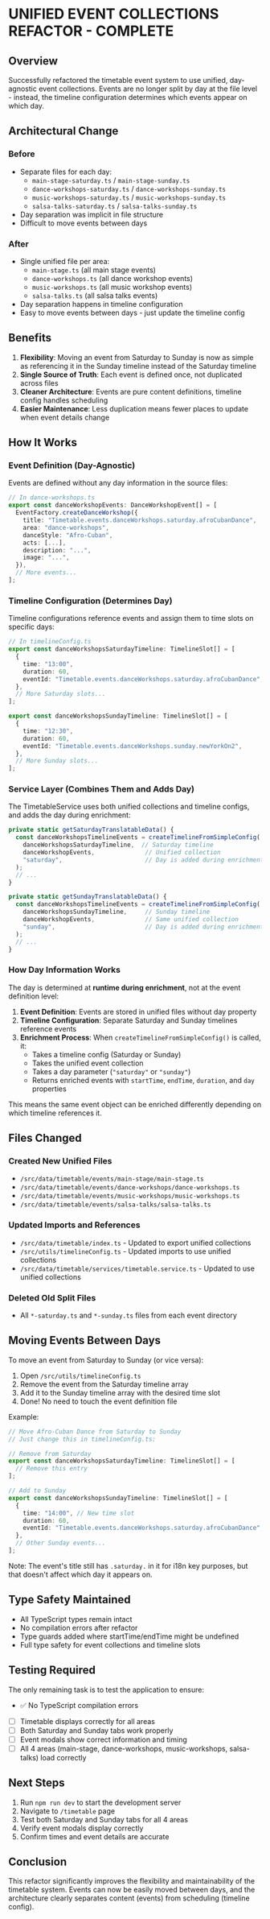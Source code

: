 # UNIFIED EVENT COLLECTIONS REFACTOR - COMPLETE

## Overview

Successfully refactored the timetable event system to use unified, day-agnostic event collections. Events are no longer split by day at the file level - instead, the timeline configuration determines which events appear on which day.

## Architectural Change

### Before

- Separate files for each day:
  - `main-stage-saturday.ts` / `main-stage-sunday.ts`
  - `dance-workshops-saturday.ts` / `dance-workshops-sunday.ts`
  - `music-workshops-saturday.ts` / `music-workshops-sunday.ts`
  - `salsa-talks-saturday.ts` / `salsa-talks-sunday.ts`
- Day separation was implicit in file structure
- Difficult to move events between days

### After

- Single unified file per area:
  - `main-stage.ts` (all main stage events)
  - `dance-workshops.ts` (all dance workshop events)
  - `music-workshops.ts` (all music workshop events)
  - `salsa-talks.ts` (all salsa talks events)
- Day separation happens in timeline configuration
- Easy to move events between days - just update the timeline config

## Benefits

1. **Flexibility**: Moving an event from Saturday to Sunday is now as simple as referencing it in the Sunday timeline instead of the Saturday timeline
2. **Single Source of Truth**: Each event is defined once, not duplicated across files
3. **Cleaner Architecture**: Events are pure content definitions, timeline config handles scheduling
4. **Easier Maintenance**: Less duplication means fewer places to update when event details change

## How It Works

### Event Definition (Day-Agnostic)

Events are defined without any day information in the source files:

```typescript
// In dance-workshops.ts
export const danceWorkshopEvents: DanceWorkshopEvent[] = [
  EventFactory.createDanceWorkshop({
    title: "Timetable.events.danceWorkshops.saturday.afroCubanDance",
    area: "dance-workshops",
    danceStyle: "Afro-Cuban",
    acts: [...],
    description: "...",
    image: "...",
  }),
  // More events...
];
```

### Timeline Configuration (Determines Day)

Timeline configurations reference events and assign them to time slots on specific days:

```typescript
// In timelineConfig.ts
export const danceWorkshopsSaturdayTimeline: TimelineSlot[] = [
  {
    time: "13:00",
    duration: 60,
    eventId: "Timetable.events.danceWorkshops.saturday.afroCubanDance",
  },
  // More Saturday slots...
];

export const danceWorkshopsSundayTimeline: TimelineSlot[] = [
  {
    time: "12:30",
    duration: 60,
    eventId: "Timetable.events.danceWorkshops.sunday.newYorkOn2",
  },
  // More Sunday slots...
];
```

### Service Layer (Combines Them and Adds Day)

The TimetableService uses both unified collections and timeline configs, and adds the day during enrichment:

```typescript
private static getSaturdayTranslatableData() {
  const danceWorkshopsTimelineEvents = createTimelineFromSimpleConfig(
    danceWorkshopsSaturdayTimeline,  // Saturday timeline
    danceWorkshopEvents,              // Unified collection
    "saturday",                       // Day is added during enrichment
  );
  // ...
}

private static getSundayTranslatableData() {
  const danceWorkshopsTimelineEvents = createTimelineFromSimpleConfig(
    danceWorkshopsSundayTimeline,     // Sunday timeline
    danceWorkshopEvents,              // Same unified collection
    "sunday",                         // Day is added during enrichment
  );
  // ...
}
```

### How Day Information Works

The day is determined at **runtime during enrichment**, not at the event definition level:

1. **Event Definition**: Events are stored in unified files without day property
2. **Timeline Configuration**: Separate Saturday and Sunday timelines reference events
3. **Enrichment Process**: When `createTimelineFromSimpleConfig()` is called, it:
   - Takes a timeline config (Saturday or Sunday)
   - Takes the unified event collection
   - Takes a day parameter (`"saturday"` or `"sunday"`)
   - Returns enriched events with `startTime`, `endTime`, `duration`, and `day` properties

This means the same event object can be enriched differently depending on which timeline references it.

## Files Changed

### Created New Unified Files

- `/src/data/timetable/events/main-stage/main-stage.ts`
- `/src/data/timetable/events/dance-workshops/dance-workshops.ts`
- `/src/data/timetable/events/music-workshops/music-workshops.ts`
- `/src/data/timetable/events/salsa-talks/salsa-talks.ts`

### Updated Imports and References

- `/src/data/timetable/index.ts` - Updated to export unified collections
- `/src/utils/timelineConfig.ts` - Updated imports to use unified collections
- `/src/data/timetable/services/timetable.service.ts` - Updated to use unified collections

### Deleted Old Split Files

- All `*-saturday.ts` and `*-sunday.ts` files from each event directory

## Moving Events Between Days

To move an event from Saturday to Sunday (or vice versa):

1. Open `/src/utils/timelineConfig.ts`
2. Remove the event from the Saturday timeline array
3. Add it to the Sunday timeline array with the desired time slot
4. Done! No need to touch the event definition file

Example:

```typescript
// Move Afro-Cuban Dance from Saturday to Sunday
// Just change this in timelineConfig.ts:

// Remove from Saturday
export const danceWorkshopsSaturdayTimeline: TimelineSlot[] = [
  // Remove this entry
];

// Add to Sunday
export const danceWorkshopsSundayTimeline: TimelineSlot[] = [
  {
    time: "14:00", // New time slot
    duration: 60,
    eventId: "Timetable.events.danceWorkshops.saturday.afroCubanDance",
  },
  // Other Sunday events...
];
```

Note: The event's title still has `.saturday.` in it for i18n key purposes, but that doesn't affect which day it appears on.

## Type Safety Maintained

- All TypeScript types remain intact
- No compilation errors after refactor
- Type guards added where startTime/endTime might be undefined
- Full type safety for event collections and timeline slots

## Testing Required

The only remaining task is to test the application to ensure:

- ✅ No TypeScript compilation errors
- [ ] Timetable displays correctly for all areas
- [ ] Both Saturday and Sunday tabs work properly
- [ ] Event modals show correct information and timing
- [ ] All 4 areas (main-stage, dance-workshops, music-workshops, salsa-talks) load correctly

## Next Steps

1. Run `npm run dev` to start the development server
2. Navigate to `/timetable` page
3. Test both Saturday and Sunday tabs for all 4 areas
4. Verify event modals display correctly
5. Confirm times and event details are accurate

## Conclusion

This refactor significantly improves the flexibility and maintainability of the timetable system. Events can now be easily moved between days, and the architecture clearly separates content (events) from scheduling (timeline config).
